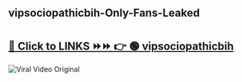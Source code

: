 
 ## vipsociopathicbih-Only-Fans-Leaked

# <h2><a href="https://clipsfans.com/vipsociopathicbih&ref=git">🔗 Click to LINKS ⏩⏩ 👉 🟢 vipsociopathicbih </a></h2>

<a href="https://clipsfans.com/vipsociopathicbih&ref=git" rel="nofollow" data-target="animated-image.originalLink"><img src="https://i.ibb.co.com/xMMVF88/686577567.gif" alt="Viral Video Original" style="max-width: 100%; display: inline-block;" data-target="animated-image.originalImage"></a>
